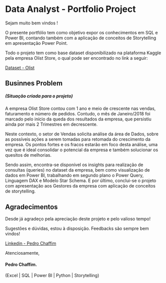 # Data Analyst - Portfolio Project
Sejam muito bem vindos ! 

O presente portfólio tem como objetivo expor os conhecimentos em SQL e Power BI, contando também com a aplicação de conceitos de Storytelling em apresentação Power Point.

Todo o projeto tem como base dataset disponibilizado na plataforma Kaggle pela empresa Olist Store, o qual pode ser encontrado no link a seguir:

[Dataset - Olist](https://www.kaggle.com/datasets/olistbr/brazilian-ecommerce)

## Businnes Problem
##### (Situação criada para o projeto)

A empresa Olist Store contou com 1 ano e meio de crescente nas vendas, faturamento e número de pedidos. Contudo, o mês de Janeiro/2018 foi marcado pelo início da queda dos resultados da empresa, que persistiu ainda por mais 2 Trimestres em decrescente.

Neste contexto, o setor de Vendas solicita análise da área de Dados, sobre as possíveis ações a serem tomadas para retomada do crescimento da empresa. Os pontos fortes e os fracos estarão em foco desta análise, uma vez que é ideal consolidar o potencial da empresa e também solucionar os quesitos de melhorias.

Sendo assim, encontra-se disponível os insights para realização de consultas (queries) no dataset da empresa, bem como visualização de dados em Power BI, trabalhando em segundo plano o Power Query, Linguagem DAX e Modelo Star Schema. E por último, conclui-se o projeto com  apresentação aos Gestores da empresa com aplicação de conceitos de storytelling.

## Agradecimentos

Desde já agradeço pela apreciação deste projeto e pelo valioso tempo!

Sugestões e dúvidas, estou à disposição. Feedbacks são sempre bem vindos!

[Linkedin - Pedro Chaffim](https://www.linkedin.com/in/pedro-chaffim-borges-011953211/)

Atenciosamente,

#### Pedro Chaffim.
(Excel | SQL | Power BI | Python | Storytelling)
